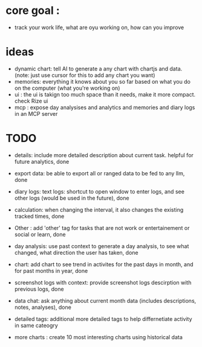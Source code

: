 

# core goal : 
- track your work life, what are oyu working on, how can you improve 


# ideas 


- dynamic chart: tell AI to generate a any chart with chartjs and data. (note: just use cursor for this to add any chart you want)
- memories: everything it knows about  you so far based on what you do on the computer  (what you're working on) 
- ui : the ui is takign too much space than it needs, make it more compact. check Rize ui 
- mcp : expose day analysises and analytics and memories and diary logs in an MCP server 

# TODO 
- details: include more detailed description about current task. helpful for future analytics, done 
- export data: be able to export all or ranged data to be fed to any llm, done 
- diary logs: text logs: shortcut to open window to enter logs, and see other logs (would be used in the future), done 
- calculation: when changing the interval, it also changes the existing tracked times, done 
- Other : add 'other' tag for tasks that are not work or entertainement or social or learn, done 
- day analysis: use past context to generate a day analysis, to see what changed, what direction the user has taken, done
- chart: add chart to see trend in activites for the past days in month, and for past months in year, done 
- screenshot logs with context: provide screenshot logs descirption with previous logs, done 
- data chat: ask anything about current month data (includes descriptions, notes, analyses), done 

- detailed tags: additional more detailed tags to help differnetiate activity in same cateogry 
- more charts : create 10 most interesting charts using historical data 

